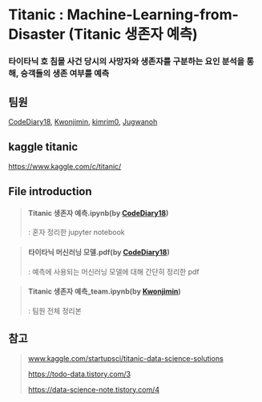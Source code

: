 # Titanic : Machine-Learning-from-Disaster (Titanic 생존자 예측)

###  타이타닉 호 침몰 사건 당시의 사망자와 생존자를 구분하는 요인 분석을 통해, 승객들의 생존 여부를 예측

## 팀원
[CodeDiary18](https://github.com/CodeDiary18), [Kwonjimin](https://github.com/Kwonjimin), [kimrim0](https://github.com/kimrim0), [Jugwanoh](https://github.com/Jugwanoh)


## kaggle titanic
https://www.kaggle.com/c/titanic/


## File introduction
> #### Titanic 생존자 예측.ipynb(by [CodeDiary18](https://github.com/CodeDiary18))
> : 혼자 정리한 jupyter notebook

> #### 타이타닉 머신러닝 모델.pdf(by [CodeDiary18](https://github.com/CodeDiary18))
> : 예측에 사용되는 머신러닝 모델에 대해 간단히 정리한 pdf

> #### Titanic 생존자 예측_team.ipynb(by [Kwonjimin](https://github.com/Kwonjimin))
> : 팀원 전체 정리본


## 참고
> www.kaggle.com/startupsci/titanic-data-science-solutions
>
> https://todo-data.tistory.com/3
>
> https://data-science-note.tistory.com/4

